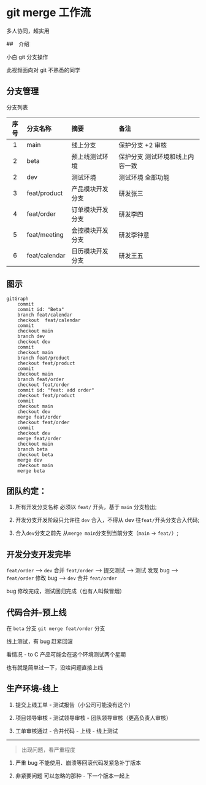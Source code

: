 # git merge 工作流

多人协同，超实用

##　介绍

小白 git 分支操作

此视频面向对 git 不熟悉的同学

## 分支管理

分支列表

| 序号 | 分支名称      | 摘要             | 备注                            |
| :--: | :------------ | :--------------- | :------------------------------ |
|  1   | main          | 线上分支         | 保护分支 +2 审核                |
|  2   | beta          | 预上线测试环境   | 保护分支 测试环境和线上内容一致 |
|  2   | dev           | 测试环境         | 测试环境 全部功能               |
|  3   | feat/product  | 产品模块开发分支 | 研发张三                        |
|  4   | feat/order    | 订单模块开发分支 | 研发李四                        |
|  5   | feat/meeting  | 会控模块开发分支 | 研发李钟意                      |
|  6   | feat/calendar | 日历模块开发分支 | 研发王五                        |

## 图示

```mermaid
gitGraph
    commit
    commit id: "Beta"
    branch feat/calendar
    checkout  feat/calendar
    commit
    checkout main
    branch dev
    checkout dev
    commit
    checkout main
    branch feat/product
    checkout feat/product
    commit
    checkout main
    branch feat/order
    checkout feat/order
    commit id: "feat: add order"
    checkout feat/product
    commit
    checkout main
    checkout dev
    merge feat/order
    checkout feat/order
    commit
    checkout dev
    merge feat/order
    checkout main
    branch beta
    checkout beta
    merge dev
    checkout main
    merge beta
```

## 团队约定：

1. 所有开发分支名称 必须以 `feat/` 开头，基于 `main` 分支检出;

2. 开发分支开发阶段只允许往 `dev` 合入，不得从 dev 往`feat/`开头分支合入代码;

3. 合入`dev`分支之前先 从`merge main`分支到当前分支（`main` -> `feat/`）;

## 开发分支开发完毕

`feat/order` --> `dev` 合并 `feat/order` --> 提交测试 --> 测试 发现 bug
--> `feat/order` 修改 bug --> `dev` 合并 `feat/order`

bug 修改完成，测试回归完成（也有人叫做冒烟）

## 代码合并-预上线

在 `beta` 分支 `git merge feat/order` 分支

线上测试，有 bug 赶紧回滚

看情况 - to C 产品可能会在这个环境测试两个星期

也有就是简单过一下，没啥问题直接上线

## 生产环境-线上

1. 提交上线工单 - 测试报告（小公司可能没有这个）

2. 项目领导审核 - 测试领导审核 - 团队领导审核（更高负责人审核）

3. 工单审核通过 - 合并代码 - 上线 - 线上测试

---

> 出现问题，看严重程度

1. 严重 bug 不能使用、崩溃等回滚代码发紧急补丁版本

2. 非紧要问题 可以忽略的那种 - 下一个版本一起上
